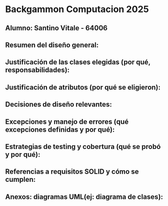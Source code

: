 # Backgammon Computacion 2025
## Alumno: Santino Vitale - 64006

## Resumen del diseño general:

## Justificación de las clases elegidas (por qué, responsabilidades):

## Justificación de atributos (por qué se eligieron):

## Decisiones de diseño relevantes:

## Excepciones y manejo de errores (qué excepciones definidas y por qué):

## Estrategias de testing y cobertura (qué se probó y por qué):

## Referencias a requisitos SOLID y cómo se cumplen:

## Anexos: diagramas UML(ej: diagrama de clases):